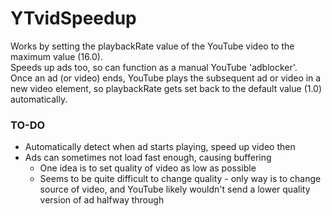 # YTvidSpeedup
Works by setting the playbackRate value of the YouTube video to the maximum value (16.0).\
Speeds up ads too, so can function as a manual YouTube 'adblocker'.\
Once an ad (or video) ends, YouTube plays the subsequent ad or video in a new video element, so playbackRate gets set back to the default value (1.0) automatically.

### TO-DO
- Automatically detect when ad starts playing, speed up video then
- Ads can sometimes not load fast enough, causing buffering
  - One idea is to set quality of video as low as possible
  - Seems to be quite difficult to change quality - only way is to change source of video, and YouTube likely wouldn't send a lower quality version of ad halfway through

